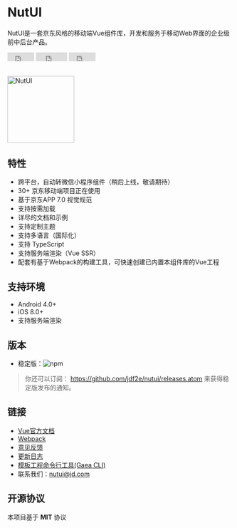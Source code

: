 # NutUI

NutUI是一套京东风格的移动端Vue组件库，开发和服务于移动Web界面的企业级前中后台产品。

<iframe src="https://ghbtns.com/github-btn.html?user=jdf2e&repo=nutui&type=star&count=true" frameborder="0" scrolling="0" width="60px" height="20px"></iframe>

<iframe src="https://ghbtns.com/github-btn.html?user=jdf2e&repo=nutui&type=watch&count=true&v=2" frameborder="0" scrolling="0" width="70px" height="20px"></iframe>

<iframe src="https://ghbtns.com/github-btn.html?user=jdf2e&repo=nutui&type=fork&count=true" frameborder="0" scrolling="0" width="60px" height="20px"></iframe>

<div style="margin:30px 0;">
    <img src="http://img14.360buyimg.com/uba/jfs/t1/8543/6/11560/22014/5c2c6136E8023ac0a/6abbd9de10999c48.png" width="150" alt="NutUI">
</div>

## 特性

* 跨平台，自动转微信小程序组件（稍后上线，敬请期待）
* 30+ 京东移动端项目正在使用
* 基于京东APP 7.0 视觉规范
* 支持按需加载
* 详尽的文档和示例
* 支持定制主题
* 支持多语言（国际化）
* 支持 TypeScript
* 支持服务端渲染（Vue SSR）
* 配套有基于Webpack的构建工具，可快速创建已内置本组件库的Vue工程

## 支持环境

* Android 4.0+
* iOS 8.0+
* 支持服务端渲染

## 版本

* 稳定版：![npm](https://img.shields.io/npm/v/@nutui/nutui.svg)

> 你还可以订阅： https://github.com/jdf2e/nutui/releases.atom 来获得稳定版发布的通知。

## 链接
* [Vue官方文档](http://cn.vuejs.org/)
* [Webpack](http://webpack.github.io/)
* [意见反馈](https://github.com/jdf2e/nutui/issues)
* [更新日志](https://github.com/jdf2e/nutui/releases)
* [模板工程命令行工具(Gaea CLI)](https://www.npmjs.com/package/gaea-cli)
* 联系我们：nutui@jd.com


## 开源协议

本项目基于 **MIT** 协议